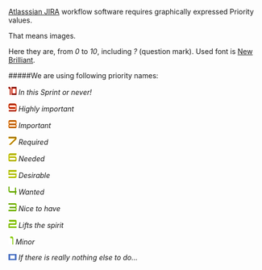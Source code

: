 [Atlasssian JIRA](https://www.atlassian.com/software/jira) workflow software requires graphically expressed Priority values.

That means images.

Here they are, from _0_ to _10_, including _?_ (question mark). Used font is [New Brilliant](http://www.ceskefonty.cz/ceske-fonty/new-brilliant).

#####We are using following priority names:

![In this Sprint or never!](https://raw.githubusercontent.com/jaroslavtyc/Atlassian-JIRA-priorities/master/priorities/zero-to-ten-and-question-mark/new-brilliant/images/16x16/heat/10.png) _In this Sprint or never!_

![Highly important](https://raw.githubusercontent.com/jaroslavtyc/Atlassian-JIRA-priorities/master/priorities/zero-to-ten-and-question-mark/new-brilliant/images/16x16/heat/9.png) _Highly important_

![Important](https://raw.githubusercontent.com/jaroslavtyc/Atlassian-JIRA-priorities/master/priorities/zero-to-ten-and-question-mark/new-brilliant/images/16x16/heat/8.png) _Important_

![Required](https://raw.githubusercontent.com/jaroslavtyc/Atlassian-JIRA-priorities/master/priorities/zero-to-ten-and-question-mark/new-brilliant/images/16x16/heat/7.png) _Required_

![Needed](https://raw.githubusercontent.com/jaroslavtyc/Atlassian-JIRA-priorities/master/priorities/zero-to-ten-and-question-mark/new-brilliant/images/16x16/heat/6.png) _Needed_

![Desirable](https://raw.githubusercontent.com/jaroslavtyc/Atlassian-JIRA-priorities/master/priorities/zero-to-ten-and-question-mark/new-brilliant/images/16x16/heat/5.png) _Desirable_

![Wanted](https://raw.githubusercontent.com/jaroslavtyc/Atlassian-JIRA-priorities/master/priorities/zero-to-ten-and-question-mark/new-brilliant/images/16x16/heat/4.png) _Wanted_

![Nice to have](https://raw.githubusercontent.com/jaroslavtyc/Atlassian-JIRA-priorities/master/priorities/zero-to-ten-and-question-mark/new-brilliant/images/16x16/heat/3.png) _Nice to have_

![Lifts the spirit](https://raw.githubusercontent.com/jaroslavtyc/Atlassian-JIRA-priorities/master/priorities/zero-to-ten-and-question-mark/new-brilliant/images/16x16/heat/2.png) _Lifts the spirit_

![Minor](https://raw.githubusercontent.com/jaroslavtyc/Atlassian-JIRA-priorities/master/priorities/zero-to-ten-and-question-mark/new-brilliant/images/16x16/heat/1.png) _Minor_

![If there is really nothing else to do...](https://raw.githubusercontent.com/jaroslavtyc/Atlassian-JIRA-priorities/master/priorities/zero-to-ten-and-question-mark/new-brilliant/images/16x16/heat/0.png) _If there is really nothing else to do..._
